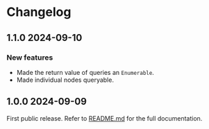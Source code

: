 # Changelog

<!--[//]: # (
## <Release number> <Date YYYY-MM-DD>
### Breaking changes
### Deprecations
### New features
### Bug fixes
)-->

## 1.1.0 2024-09-10

### New features

- Made the return value of queries an `Enumerable`.
- Made individual nodes queryable.

## 1.0.0 2024-09-09

First public release. Refer to [README.md](README.md) for the full documentation.
